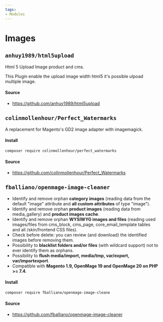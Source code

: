 ```yaml
---
tags:
- Modules
---
```


# Images

## `anhuy1989/html5upload`
Html 5 Upload Image product and cms.

This Plugin enable the upload image width html5 it's possible ulpoad multiple image.

#### Source
- https://github.com/anhuy1989/html5upload

## `colinmollenhour/Perfect_Watermarks`
A replacement for Magento's GD2 image adapter with imagemagick.

#### Install
```bash
composer require colinmollenhour/perfect_watermarks
```

#### Source
- https://github.com/colinmollenhour/Perfect_Watermarks

## `fballiano/openmage-image-cleaner`
- Identify and remove orphan **category images** (reading data from the default "image" attribute and **all custom attributes** of type "image").
- Identify and remove orphan **product images** (reading data from media_gallery) and **product images cache**.
- Identify and remove orphan **WYSIWYG images and files** (reading used images/files from cms_block, cms_page, core_email_template tables and all /skin/frontend CSS files).
- Check before delete: you can review (and download) the identified images before removing them.
- Possibility to **blacklist folders and/or files** (with wildcard support) not to ever identify them as orphans.
- Possibility to **flush media/import, media/tmp, var/export, var/importexport**.
- Compatible with **Magento 1.9, OpenMage 19 and OpenMage 20 on PHP >= 7.4**.

#### Install
```bash
composer require fballiano/openmage-image-cleane
```

#### Source
- https://github.com/fballiano/openmage-image-cleaner
